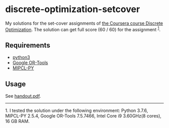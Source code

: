 # discrete-optimization-setcover

My solutions for the set-cover assignments of [the Coursera course Discrete Optimization](https://www.coursera.org/learn/discrete-optimization/).
The solution can get full score (60 / 60) for the assignment <sup>[1](#environment)</sup>.

## Requirements

- [python3](https://www.python.org/)
- [Google OR-Tools](https://developers.google.com/optimization)
- [MIPCL-PY](https://mipcl-cpp.appspot.com/mipcl-py.html)

## Usage

See [handout.pdf](handout.pdf).

---

<a name="environment">1.</a> I tested the solution under the following environment: Python 3.7.6, MIPCL-PY 2.5.4, Google OR-Tools 7.5.7466, Intel Core i9 3.60GHz(8 cores), 16 GB RAM.

